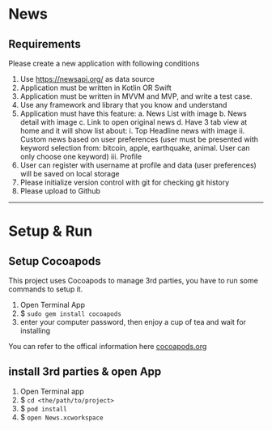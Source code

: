 # News

## Requirements
Please create a new application with following conditions
1. Use https://newsapi.org/ as data source
2. Application must be written in Kotlin OR Swift
3.  Application must be written in MVVM and MVP, and write a test case.
4. Use any framework and library that you know and understand
5. Application must have this feature:
    a. News List with image
    b. News detail with image
    c. Link to open original news
    d. Have 3 tab view at home and it will show list about:
        i. Top Headline news with image
        ii. Custom news based on user preferences (user must be presented with keyword selection from: bitcoin, apple, earthquake, animal. User can only choose one keyword)
        iii. Profile
6. User can register with username at profile and data (user preferences) will be saved on local storage
7. Please initialize version control with git for checking git history
8. Please upload to Github

------
# Setup & Run
## Setup Cocoapods
This project uses Cocoapods to manage 3rd parties, you have to run some commands to setup it.
1. Open Terminal App
2. $ `sudo gem install cocoapods`
3. enter your computer password, then enjoy a cup of tea and wait for installing

You can refer to the offical information here [cocoapods.org](https://cocoapods.org)

## install 3rd parties & open App
1. Open Terminal app
2. $ `cd <the/path/to/project>`
3. $ `pod install`
4. $ `open News.xcworkspace`
